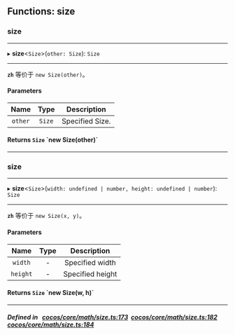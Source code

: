 ## Functions: size

### size


___
▸ **size**<`Size`\>(`other: Size`): `Size`
___


**`zh`** 等价于 `new Size(other)`。



#### Parameters

| Name | Type | Description |
| :------: | :------: | :------: |
| `other` | `Size` | Specified Size.  |

#### Returns `Size` &#x60;new Size(other)&#x60;

___

### size


___
▸ **size**<`Size`\>(`width: undefined | number, height: undefined | number`): `Size`
___


**`zh`** 等价于 `new Size(x, y)`。



#### Parameters

| Name | Type | Description |
| :------: | :------: | :------: |
| `width` | - | Specified width  |
| `height` | - | Specified height  |

#### Returns `Size` &#x60;new Size(w, h)&#x60;

___


##### Defined in &nbsp;   [cocos/core/math/size.ts:173](https://github.com/cocos-creator/engine/blob/c7bf6b8a9/cocos/core/math/size.ts#L173)&nbsp;   [cocos/core/math/size.ts:182](https://github.com/cocos-creator/engine/blob/c7bf6b8a9/cocos/core/math/size.ts#L182)&nbsp;   [cocos/core/math/size.ts:184](https://github.com/cocos-creator/engine/blob/c7bf6b8a9/cocos/core/math/size.ts#L184)&nbsp;
